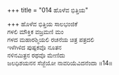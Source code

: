 +++
title = "014 ಹೊಳೆವ ಭಿತ್ತಿಯ"

+++
ಹೊಳೆವ ಭಿತ್ತಿಯ ಸಾಲಭಂಜಿಕೆ  
ಗಳಲಿ ಮೌಕ್ತಿಕ ವಜ್ರಮಣಿ ಮಂ  
ಗಳದ ಮಹಾರಶ್ಮಿಯಲಿ ರಚನೆಯ ಚಿತ್ರ ಪತ್ರದಲಿ   
ಇಳೆಗಿಳಿದ ಪುಷ್ಪಕವೊ ನೂತನ  
ನಳಿನಮಿತ್ರನ ರಥವೊ ಮೇಣಿದು  
ಜಲಧಿಶಯನನ ಸೆಜ್ಜೆಯೋ ನಾವರಿಯೆವಿದನೆಂದಾ      ॥14॥